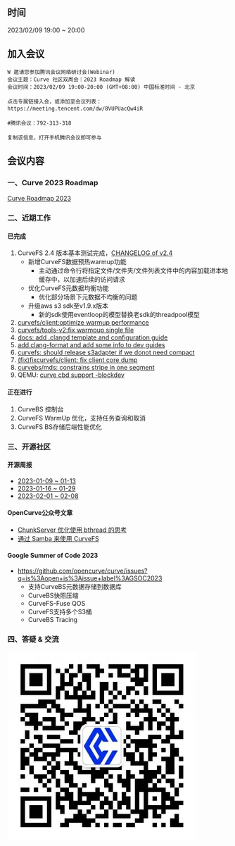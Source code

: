 ## 时间

2023/02/09 19:00 ~ 20:00

## 加入会议

```
W 邀请您参加腾讯会议网络研讨会(Webinar)
会议主题：Curve 社区双周会｜2023 Roadmap 解读
会议时间：2023/02/09 19:00-20:00 (GMT+08:00) 中国标准时间 - 北京

点击专属链接入会，或添加至会议列表：
https://meeting.tencent.com/dw/8VUPUacQw4iR

#腾讯会议：792-313-318

复制该信息，打开手机腾讯会议即可参与
```



## 会议内容

### 一、Curve 2023 Roadmap

[Curve Roadmap 2023](https://github.com/opencurve/curve/issues/2207)



### 二、近期工作

#### 已完成

1. CurveFS 2.4 版本基本测试完成，[CHANGELOG of v2.4](https://github.com/opencurve/curve/blob/master/CHANGELOG-2.4.md)
   - 新增CurveFS数据预热warmup功能
     - 主动通过命令行将指定文件/文件夹/文件列表文件中的内容加载进本地缓存中，以加速后续的访问请求
   - 优化CurveFS元数据均衡功能
     - 优化部分场景下元数据不均衡的问题
   - 升级aws s3 sdk至v1.9.x版本
     - 新的sdk使用eventloop的模型替换老sdk的threadpool模型
2. [curvefs/client:optimize warmup performance](https://github.com/opencurve/curve/pull/2216/commits/be7f96b37a1661b318250ed28a34887e431b1e81)
3. [curvefs/tools-v2:fix warmpup single file](https://github.com/opencurve/curve/pull/2198/commits/8593ce82c26dbd680e09c96332a6fab5478a92de)
4. [docs: add .clangd template and configuration guide](https://github.com/opencurve/curve/commit/371ff15166d759a5f3f9ba0a02d5183c949775f2)
5. [add clang-format and add some info to dev guides](https://github.com/opencurve/curve/commit/305026513a6df4a43f738e6cf04e99264b0a1547)
6. [curvefs: should release s3adapter if we donot need compact](https://github.com/opencurve/curve/pull/2215/commits/ac0855023ee77cf76350c8469ea8b927ca1470db)
7. [(fix)fixcurvefs/client: fix client core dump](https://github.com/opencurve/curve/commit/796195da3354d8fe0737a2388998a9526d86f438)
8. [curvebs/mds: constrains stripe in one segment](https://github.com/opencurve/curve/commit/e14ff17098d3764224a2f1bb129d1ec0d5377cb4)
9. QEMU: [curve cbd support -blockdev](https://github.com/opencurve/curve-qemu-block-driver/pull/6/commits/72e9003ed876ee91636684a3eed69e707922cf39)


#### 正在进行

1. CurveBS 控制台
2. CurveFS WarmUp 优化，支持任务查询和取消
4. CurveFS BS存储后端性能优化


### 三、开源社区

#### 开源周报

- [2023-01-09 ~ 01-13](https://github.com/opencurve/community/blob/master/affair/week_report/2023-01-16.md)
- [2023-01-16 ~ 01-29](https://github.com/opencurve/community/blob/master/affair/week_report/2023-01-29.md)
- [2023-02-01 ~ 02-08](https://github.com/opencurve/community/blob/master/affair/week_report/2023-02-06.md)

#### OpenCurve公众号文章

- [ChunkServer 优化使用 bthread 的思考](https://mp.weixin.qq.com/s/75Af3c1Cp1g1j1MC38c1rg)
- [通过 Samba 来使用 CurveFS](https://mp.weixin.qq.com/s/TRTLseARvR36hN3A0om9Pw)

#### Google Summer of Code 2023

- https://github.com/opencurve/curve/issues?q=is%3Aopen+is%3Aissue+label%3AGSOC2023
  - 支持CurveBS元数据存储到数据库
  - CurveBS快照压缩
  - CurveFS-Fuse QOS
  - CurveFS支持多个S3桶
  - CurveBS Tracing

### 四、答疑 & 交流

![Curve小助手微信](../images/curve-wechat.jpeg)

